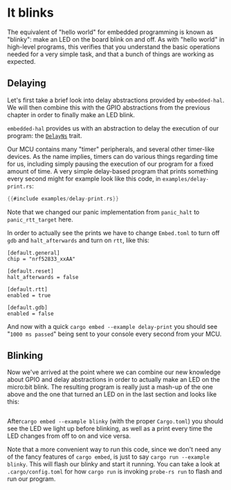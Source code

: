 # It blinks

The equivalent of "hello world" for embedded programming is known as "blinky": make an LED on the
board blink on and off. As with "hello world" in high-level programs, this verifies that you
understand the basic operations needed for a very simple task, and that a bunch of things are
working as expected.

## Delaying

Let's first take a brief look into delay abstractions provided by `embedded-hal`.  We will then
combine this with the GPIO abstractions from the previous chapter in order to finally make an LED
blink.

`embedded-hal` provides us with an abstraction to delay the
execution of our program: the [`DelayNs`] trait.

[`DelayNs`]: https://docs.rs/embedded-hal/1.0.0/embedded_hal/delay/trait.DelayMs.html

Our MCU contains many "timer" peripherals, and several other timer-like devices. As the name
implies, timers can do various things regarding time for us, including simply pausing the execution
of our program for a fixed amount of time. A very simple delay-based program that prints something
every second might for example look like this code, in `examples/delay-print.rs`:

```rs
{{#include examples/delay-print.rs}}
```

Note that we changed our panic implementation from `panic_halt` to `panic_rtt_target` here.

In order to actually see the prints we have to change `Embed.toml` to turn off `gdb` and
`halt_afterwards` and turn on `rtt`, like this:
```
[default.general]
chip = "nrf52833_xxAA"

[default.reset]
halt_afterwards = false

[default.rtt]
enabled = true

[default.gdb]
enabled = false
```

And now with a quick `cargo embed --example delay-print` you should see "`1000 ms passed`" being
sent to your console every second from your MCU.

## Blinking

Now we've arrived at the point where we can combine our new knowledge about GPIO and delay
abstractions in order to actually make an LED on the micro:bit blink. The resulting program is
really just a mash-up of the one above and the one that turned an LED on in the last section and
looks like this:

```rs
```

After`cargo embed --example blinky` (with the proper `Cargo.toml`) you should see the LED we light
up before blinking, as well as a print every time the LED changes from off to on and vice versa.

Note that a more convenient way to run this code, since we don't need any of the fancy features of
`cargo embed`, is just to say `cargo run --example blinky`. This will flash our blinky and start it
running. You can take a look at `.cargo/config.toml` for how `cargo run` is invoking `probe-rs run`
to flash and run our program.
